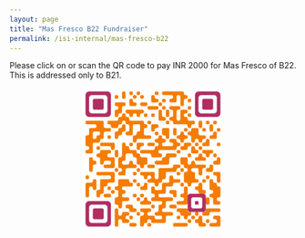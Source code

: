```yaml
---
layout: page
title: "Mas Fresco B22 Fundraiser"
permalink: /isi-internal/mas-fresco-b22
---
```


Please click on or scan the QR code to pay INR 2000 for Mas Fresco of B22. This is addressed only to B21.

<div style="text-align: center">
    <a href="upi://pay?pa=masfrescob22@upi&pn=Mas%20Fresco%20B22&mc=0000&tn=For%20Mas%20Fresco%20B22&am=2000&cu=INR">
        <img src="/assets/img/masfrescob22-qrcode.png" width="250em" alt="Pay using UPI.">
    </a>
</div>
